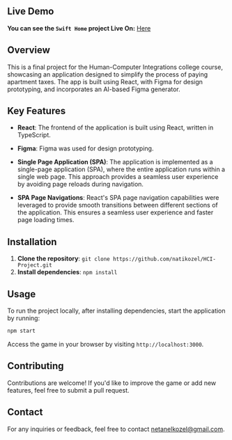 ## Live Demo
**You can see the `Swift Home` project Live On:** [Here](https://hcipr.netlify.app)

## Overview

This is a final project for the Human-Computer Integrations college course, showcasing an application designed to simplify the process of paying apartment taxes. The app is built using React, with Figma for design prototyping, and incorporates an AI-based Figma generator.


## Key Features

- **React**: The frontend of the application is built using React, written in TypeScript.

- **Figma**: Figma was used for design prototyping.

- **Single Page Application (SPA)**: The application is implemented as a single-page application (SPA), where the entire application runs within a single web page. This approach provides a seamless user experience by avoiding page reloads during navigation.

- **SPA Page Navigations**: React's SPA page navigation capabilities were leveraged to provide smooth transitions between different sections of the application. This ensures a seamless user experience and faster page loading times.


## Installation

1. **Clone the repository**: `git clone https://github.com/natikozel/HCI-Project.git`
2. **Install dependencies**: `npm install`

## Usage

To run the project locally, after installing dependencies, start the application by running:

```bash
npm start
```
Access the game in your browser by visiting `http://localhost:3000`.

## Contributing

Contributions are welcome! If you'd like to improve the game or add new features, feel free to submit a pull request.


## Contact

For any inquiries or feedback, feel free to contact [netanelkozel@gmail.com](mailto:netanelkozel@gmail.com).




